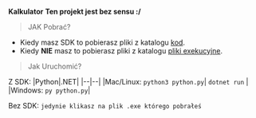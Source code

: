 **Kalkulator**
**Ten projekt jest bez sensu :/**

 > JAK Pobrać?
 - Kiedy masz SDK to pobierasz pliki z katalogu [kod](https://github.com/gregorbart/kalkulatory/tree/main/kod).
 - Kiedy **NIE** masz to pobierasz pliki z katalogu [pliki exekucyjne](https://github.com/gregorbart/kalkulatory/tree/main/pliki%20exekucyjne%20%28.exe%29).
 

>  Jak Uruchomić?
 
Z SDK:
|Python|.NET|
|--|--|
|Mac/Linux: `python3 python.py`| `dotnet run` |
|Windows: `py python.py`| 

Bez SDK:
`jedynie klikasz na plik .exe którego pobrałeś`
